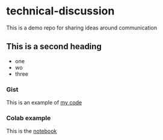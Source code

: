 # technical-discussion
This is a demo repo for sharing ideas around communication

## This is a second heading

* one
* wo
* three

### Gist

This is an example of [my code](https://gist.github.com/jglee1/b749054c17cd31a472d9c437ac5c14ee)

### Colab example

This is the [notebook](https://github.com/jglee1/technical-discussion/blob/main/technical_docs.ipynb)
